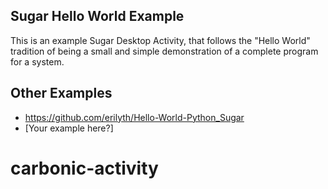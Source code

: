 ## Sugar Hello World Example

This is an example Sugar Desktop Activity, that follows the "Hello World" tradition of being a small and simple demonstration of a complete program for a system. 

## Other Examples

* https://github.com/erilyth/Hello-World-Python_Sugar
* [Your example here?]
# carbonic-activity
